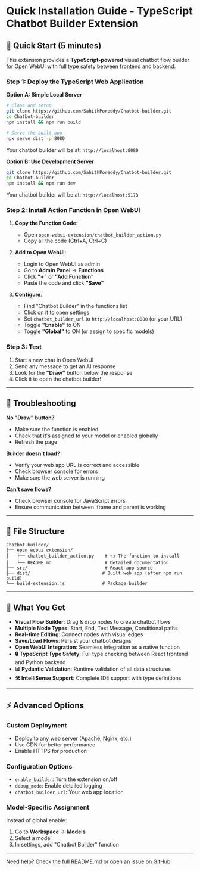 # Quick Installation Guide - TypeScript Chatbot Builder Extension

## 🚀 Quick Start (5 minutes)

This extension provides a **TypeScript-powered** visual chatbot flow builder for Open WebUI with full type safety between frontend and backend.

### Step 1: Deploy the TypeScript Web Application

**Option A: Simple Local Server**
```bash
# Clone and setup
git clone https://github.com/SahithPoreddy/Chatbot-builder.git
cd Chatbot-builder
npm install && npm run build

# Serve the built app
npx serve dist -p 8080
```
Your chatbot builder will be at: `http://localhost:8080`

**Option B: Use Development Server**
```bash
git clone https://github.com/SahithPoreddy/Chatbot-builder.git
cd Chatbot-builder
npm install && npm run dev
```
Your chatbot builder will be at: `http://localhost:5173`

### Step 2: Install Action Function in Open WebUI

1. **Copy the Function Code**:
   - Open `open-webui-extension/chatbot_builder_action.py`
   - Copy all the code (Ctrl+A, Ctrl+C)

2. **Add to Open WebUI**:
   - Login to Open WebUI as admin
   - Go to **Admin Panel** → **Functions**
   - Click **"+"** or **"Add Function"**
   - Paste the code and click **"Save"**

3. **Configure**:
   - Find "Chatbot Builder" in the functions list
   - Click on it to open settings
   - Set `chatbot_builder_url` to `http://localhost:8080` (or your URL)
   - Toggle **"Enable"** to ON
   - Toggle **"Global"** to ON (or assign to specific models)

### Step 3: Test

1. Start a new chat in Open WebUI
2. Send any message to get an AI response
3. Look for the **"Draw"** button below the response
4. Click it to open the chatbot builder!

---

## 🔧 Troubleshooting

**No "Draw" button?**
- Make sure the function is enabled
- Check that it's assigned to your model or enabled globally
- Refresh the page

**Builder doesn't load?**
- Verify your web app URL is correct and accessible
- Check browser console for errors
- Make sure the web server is running

**Can't save flows?**
- Check browser console for JavaScript errors
- Ensure communication between iframe and parent is working

---

## 📁 File Structure

```
Chatbot-builder/
├── open-webui-extension/
│   ├── chatbot_builder_action.py    # 👈 The function to install
│   └── README.md                    # Detailed documentation
├── src/                             # React app source
├── dist/                           # Built web app (after npm run build)
└── build-extension.js              # Package builder
```

---

## 🎯 What You Get

- **Visual Flow Builder**: Drag & drop nodes to create chatbot flows
- **Multiple Node Types**: Start, End, Text Message, Conditional paths
- **Real-time Editing**: Connect nodes with visual edges
- **Save/Load Flows**: Persist your chatbot designs
- **Open WebUI Integration**: Seamless integration as a native function
- **🔒 TypeScript Type Safety**: Full type checking between React frontend and Python backend
- **📊 Pydantic Validation**: Runtime validation of all data structures
- **🛠️ IntelliSense Support**: Complete IDE support with type definitions

---

## ⚡ Advanced Options

### Custom Deployment
- Deploy to any web server (Apache, Nginx, etc.)
- Use CDN for better performance
- Enable HTTPS for production

### Configuration Options
- `enable_builder`: Turn the extension on/off
- `debug_mode`: Enable detailed logging
- `chatbot_builder_url`: Your web app location

### Model-Specific Assignment
Instead of global enable:
1. Go to **Workspace** → **Models**
2. Select a model
3. In settings, add "Chatbot Builder" function

---

Need help? Check the full README.md or open an issue on GitHub!
